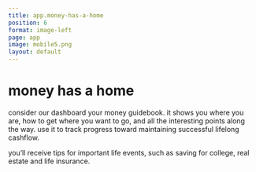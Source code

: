 ```yaml
---
title: app.money-has-a-home
position: 6
format: image-left
page: app
image: mobile5.png
layout: default
---
```


# money has a home
consider our dashboard your money guidebook. it shows you where you are, how to get where you want to go, and all 
the interesting points along the way. use it to track progress toward maintaining successful lifelong cashflow.
            
you’ll receive tips for important life events, such as saving for college, real estate and life insurance.